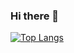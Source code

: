 ### Hi there 👋

[![Top Langs](https://github-readme-stats.vercel.app/api/top-langs/?username=lucianoyamane&layout=compact)](https://github.com/lucianoyamane/github-readme-stats)


<!--
**lucianoyamane/lucianoyamane** is a ✨ _special_ ✨ repository because its `README.md` (this file) appears on your GitHub profile.

Here are some ideas to get you started:

- 🔭 I’m currently working on ...
- 🌱 I’m currently learning ...
- 👯 I’m looking to collaborate on ...
- 🤔 I’m looking for help with ...
- 💬 Ask me about ...
- 📫 How to reach me: ...
- 😄 Pronouns: ...
- ⚡ Fun fact: ...
-->
